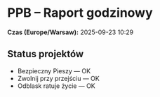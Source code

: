 # PPB – Raport godzinowy
**Czas (Europe/Warsaw):** 2025-09-23 10:29

## Status projektów
- Bezpieczny Pieszy — OK
- Zwolnij przy przejściu — OK
- Odblask ratuje życie — OK

